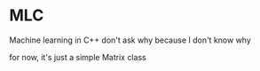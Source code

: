 # MLC

Machine learning in C++ 
don't ask why
because I don't know why

for now, it's just a simple Matrix class